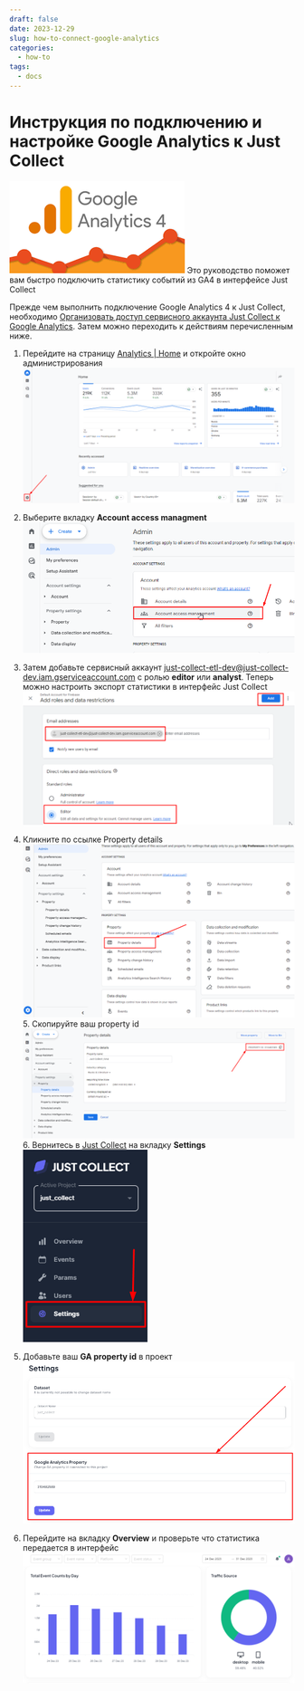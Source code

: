 ```yaml
---
draft: false
date: 2023-12-29
slug: how-to-connect-google-analytics
categories:
  - how-to
tags:
  - docs
---
```

# Инструкция по подключению и настройке Google Analytics к Just Collect
![|640](_attachments/dce9afa98e916c015e2cee50d88ebd47.png)
Это руководство поможет вам быстро подключить статистику событий из GA4 в интерфейсе Just Collect
<!-- more -->
Прежде чем выполнить подключение Google Analytics 4 к Just Collect, необходимо
[Организовать доступ сервисного аккаунта Just Collect к Google Analytics](Организовать%20доступ%20сервисного%20аккаунта%20Just%20Collect%20к%20Google%20Analytics).
Затем можно переходить к действиям перечисленным ниже.
1. Перейдите на страницу [Analytics | Home](https://analytics.google.com/analytics/web)  и откройте окно администрирования
   ![](_attachments/326b99d5a3b5582486cdcce252764d1d.png)

2. Выберите вкладку **Account access managment**
   ![](_attachments/aceace01ab1daa43e7e6104691bdda0d.png)
3. Затем добавьте сервисный аккаунт just-collect-etl-dev@just-collect-dev.iam.gserviceaccount.com с ролью **editor** или **analyst**. Теперь можно настроить экспорт статистики в интерфейс Just Collect
	![](_attachments/97aa0883dfdf15cf98e62ac47e277349.png)
4. Кликните по ссылке Property details
   ![](_attachments/8b2b7e1db6bbabf494b37fa9242b5ad2.png)
   5. Скопируйте ваш property id
      ![](_attachments/4ed10ff578f79bc3b89441cf4e0d008b.png)
   6. Вернитесь в [Just Collect](http://just-collect.ru/) на вкладку **Settings**
      ![](_attachments/785bc5484d8f1efd952592444e52279f.png)
5. Добавьте ваш **GA property id** в проект
	![](_attachments/960c935110a6e3200ece00d60eef6a19.png)
6. Перейдите на вкладку **Overview** и проверьте что статистика передается в интерфейс
	![](_attachments/62121d78f2acf2e0f730e8f118e898f0.png)